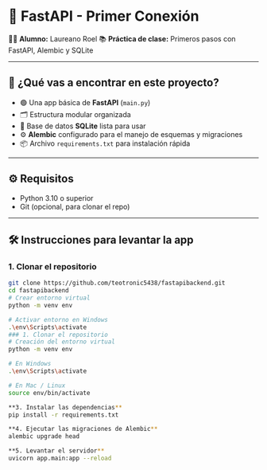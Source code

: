# 🚀 FastAPI - Primer Conexión

👨‍🎓 **Alumno:** Laureano Roel
📚 **Práctica de clase:** Primeros pasos con FastAPI, Alembic y SQLite

---

## 🧠 ¿Qué vas a encontrar en este proyecto?

- 🟢 Una app básica de **FastAPI** (`main.py`)
- 🗂️ Estructura modular organizada
- 🧪 Base de datos **SQLite** lista para usar
- ⚙️ **Alembic** configurado para el manejo de esquemas y migraciones
- 📦 Archivo `requirements.txt` para instalación rápida

---

## ⚙️ Requisitos

- Python 3.10 o superior
- Git (opcional, para clonar el repo)

---

## 🛠️ Instrucciones para levantar la app

### 1. Clonar el repositorio

```bash
git clone https://github.com/teotronic5438/fastapibackend.git
cd fastapibackend
# Crear entorno virtual
python -m venv env

# Activar entorno en Windows
.\env\Scripts\activate
### 1. Clonar el repositorio
# Creación del entorno virtual
python -m venv env

# En Windows
.\env\Scripts\activate

# En Mac / Linux
source env/bin/activate

**3. Instalar las dependencias**
pip install -r requirements.txt

**4. Ejecutar las migraciones de Alembic**
alembic upgrade head

**5. Levantar el servidor**
uvicorn app.main:app --reload
